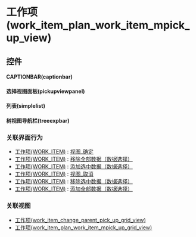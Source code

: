 # 工作项(work_item_plan_work_item_mpick_up_view)  <!-- {docsify-ignore-all} -->



## 控件
#### CAPTIONBAR(captionbar)
#### 选择视图面板(pickupviewpanel)
#### 列表(simplelist)
#### 树视图导航栏(treeexpbar)


### 关联界面行为
  * [工作项(WORK_ITEM)](module/ProjMgmt/work_item) : [视图_确定](module/ProjMgmt/work_item#界面行为)
  * [工作项(WORK_ITEM)](module/ProjMgmt/work_item) : [移除全部数据（数据选择）](module/ProjMgmt/work_item#界面行为)
  * [工作项(WORK_ITEM)](module/ProjMgmt/work_item) : [添加选中数据（数据选择）](module/ProjMgmt/work_item#界面行为)
  * [工作项(WORK_ITEM)](module/ProjMgmt/work_item) : [视图_取消](module/ProjMgmt/work_item#界面行为)
  * [工作项(WORK_ITEM)](module/ProjMgmt/work_item) : [移除选中数据（数据选择）](module/ProjMgmt/work_item#界面行为)
  * [工作项(WORK_ITEM)](module/ProjMgmt/work_item) : [添加全部数据（数据选择）](module/ProjMgmt/work_item#界面行为)

### 关联视图
  * [工作项(work_item_change_parent_pick_up_grid_view)](app/view/work_item_change_parent_pick_up_grid_view)
  * [工作项(work_item_plan_work_item_mpick_up_grid_view)](app/view/work_item_plan_work_item_mpick_up_grid_view)

<script>
 const { createApp } = Vue
  createApp({
    data() {
      return {

      }
    }
  }).use(ElementPlus).mount('#app')
</script>